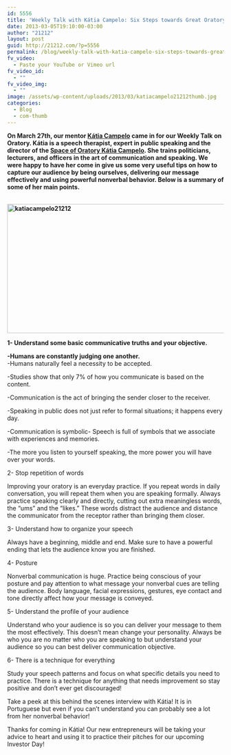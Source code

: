 ```yaml
---
id: 5556
title: 'Weekly Talk with Kátia Campelo: Six Steps towards Great Oratory'
date: 2013-03-05T19:10:00-03:00
author: "21212"
layout: post
guid: http://21212.com/?p=5556
permalink: /blog/weekly-talk-with-katia-campelo-six-steps-towards-great-oratory/
fv_video:
  - Paste your YouTube or Vimeo url
fv_video_id:
  - ""
fv_video_img:
  - ""
image: /assets/wp-content/uploads/2013/03/katiacampelo21212thumb.jpg
categories:
  - Blog
  - com-thumb
---
```

<p style="text-align: left;">
  <b id="internal-source-marker_0.7858372027985752">On March 27th, our mentor <a href="http://21212.com/people/katia-campelo/">Kátia Campelo</a> came in for our Weekly Talk on Oratory. Kátia is a speech therapist, expert in public speaking and the director of the <a href="http://www.katiacampelo.com.br/">Space of Oratory Kátia Campelo</a>. She trains politicians, lecturers, and officers in the art of communication and speaking. We were happy to have her come in give us some very useful tips on how to capture our audience by being ourselves, delivering our message effectively and using powerful nonverbal behavior. Below is a summary of some of her main points.</b>
</p>

<p style="text-align: left;">
  <b id="internal-source-marker_0.7858372027985752"><br /> <a href="http://21212.com/assets/wp-content/uploads/2013/03/katiacampelo21212.jpg"><img class="size-full wp-image-5558 aligncenter" alt="katiacampelo21212" src="{{ site.url }}/assets/wp-content/uploads/2013/03/katiacampelo21212.jpg" width="540" height="300" srcset="{{ site.url }}/assets/wp-content/uploads/2013/03/katiacampelo21212.jpg 540w, {{ site.url }}/assets/wp-content/uploads/2013/03/katiacampelo21212-300x166.jpg 300w" sizes="(max-width: 540px) 100vw, 540px" /></a><br /> </b>
</p>

<b id="internal-source-marker_0.7858372027985752">1- Understand some basic communicative truths and your objective.</b>

<b id="internal-source-marker_0.7858372027985752">-Humans are constantly judging one another.</b><em id="__mceDel"><b id="internal-source-marker_0.7858372027985752"><br /> </b></em> -Humans naturally feel a necessity to be accepted.

-Studies show that only 7% of how you communicate is based on the content.

-Communication is the act of bringing the sender closer to the receiver.

-Speaking in public does not just refer to formal situations; it happens every day.

-Communication is symbolic- Speech is full of symbols that we associate with experiences and memories.

-The more you listen to yourself speaking, the more power you will have over your words.

2- Stop repetition of words

Improving your oratory is an everyday practice. If you repeat words in daily conversation, you will repeat them when you are speaking formally. Always practice speaking clearly and directly, cutting out extra meaningless words, the “ums” and the “likes.” These words distract the audience and distance the communicator from the receptor rather than bringing them closer.

3- Understand how to organize your speech

Always have a beginning, middle and end. Make sure to have a powerful ending that lets the audience know you are finished.

4- Posture

Nonverbal communication is huge. Practice being conscious of your posture and pay attention to what message your nonverbal cues are telling the audience. Body language, facial expressions, gestures, eye contact and tone directly affect how your message is conveyed.

5- Understand the profile of your audience

Understand who your audience is so you can deliver your message to them the most effectively. This doesn&#8217;t mean change your personality. Always be who you are no matter who you are speaking to but understand your audience so you can best deliver communication objective.

6- There is a technique for everything

Study your speech patterns and focus on what specific details you need to practice. There is a technique for anything that needs improvement so stay positive and don’t ever get discouraged!

Take a peek at this behind the scenes interview with Kátia! It is in Portuguese but even if you can’t understand you can probably see a lot from her nonverbal behavior!



Thanks for coming in Kátia! Our new entrepreneurs will be taking your advice to heart and using it to practice their pitches for our upcoming Investor Day!<em id="__mceDel"><b id="internal-source-marker_0.7858372027985752"><br /> </b></em>